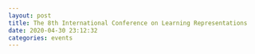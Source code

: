 ```yaml
---
layout: post
title: The 8th International Conference on Learning Representations
date: 2020-04-30 23:12:32
categories: events
---
```

